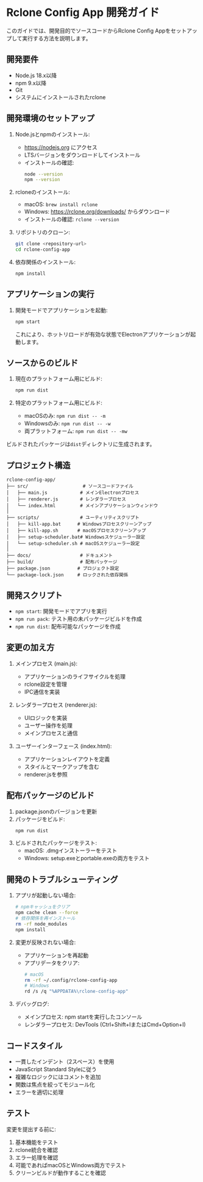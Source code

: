 # Rclone Config App 開発ガイド

このガイドでは、開発目的でソースコードからRclone Config Appをセットアップして実行する方法を説明します。

## 開発要件

- Node.js 18.x以降
- npm 9.x以降
- Git
- システムにインストールされたrclone

## 開発環境のセットアップ

1. Node.jsとnpmのインストール:
   - https://nodejs.org にアクセス
   - LTSバージョンをダウンロードしてインストール
   - インストールの確認:
     ```bash
     node --version
     npm --version
     ```

2. rcloneのインストール:
   - macOS: `brew install rclone`
   - Windows: https://rclone.org/downloads/ からダウンロード
   - インストールの確認: `rclone --version`

3. リポジトリのクローン:
   ```bash
   git clone <repository-url>
   cd rclone-config-app
   ```

4. 依存関係のインストール:
   ```bash
   npm install
   ```

## アプリケーションの実行

1. 開発モードでアプリケーションを起動:
   ```bash
   npm start
   ```
   これにより、ホットリロードが有効な状態でElectronアプリケーションが起動します。

## ソースからのビルド

1. 現在のプラットフォーム用にビルド:
   ```bash
   npm run dist
   ```

2. 特定のプラットフォーム用にビルド:
   - macOSのみ: `npm run dist -- -m`
   - Windowsのみ: `npm run dist -- -w`
   - 両プラットフォーム: `npm run dist -- -mw`

ビルドされたパッケージは`dist`ディレクトリに生成されます。

## プロジェクト構造

```
rclone-config-app/
├── src/                    # ソースコードファイル
│   ├── main.js            # メインElectronプロセス
│   ├── renderer.js        # レンダラープロセス
│   └── index.html         # メインアプリケーションウィンドウ
│
├── scripts/               # ユーティリティスクリプト
│   ├── kill-app.bat      # Windowsプロセスクリーンアップ
│   ├── kill-app.sh       # macOSプロセスクリーンアップ
│   ├── setup-scheduler.bat# Windowsスケジューラー設定
│   └── setup-scheduler.sh # macOSスケジューラー設定
│
├── docs/                  # ドキュメント
├── build/                 # 配布パッケージ
├── package.json          # プロジェクト設定
└── package-lock.json     # ロックされた依存関係
```

## 開発スクリプト

- `npm start`: 開発モードでアプリを実行
- `npm run pack`: テスト用の未パッケージビルドを作成
- `npm run dist`: 配布可能なパッケージを作成

## 変更の加え方

1. メインプロセス (main.js):
   - アプリケーションのライフサイクルを処理
   - rclone設定を管理
   - IPC通信を実装

2. レンダラープロセス (renderer.js):
   - UIロジックを実装
   - ユーザー操作を処理
   - メインプロセスと通信

3. ユーザーインターフェース (index.html):
   - アプリケーションレイアウトを定義
   - スタイルとマークアップを含む
   - renderer.jsを参照

## 配布パッケージのビルド

1. package.jsonのバージョンを更新
2. パッケージをビルド:
   ```bash
   npm run dist
   ```
3. ビルドされたパッケージをテスト:
   - macOS: .dmgインストーラーをテスト
   - Windows: setup.exeとportable.exeの両方をテスト

## 開発のトラブルシューティング

1. アプリが起動しない場合:
   ```bash
   # npmキャッシュをクリア
   npm cache clean --force
   # 依存関係を再インストール
   rm -rf node_modules
   npm install
   ```

2. 変更が反映されない場合:
   - アプリケーションを再起動
   - アプリデータをクリア:
     ```bash
     # macOS
     rm -rf ~/.config/rclone-config-app
     # Windows
     rd /s /q "%APPDATA%\rclone-config-app"
     ```

3. デバッグログ:
   - メインプロセス: npm startを実行したコンソール
   - レンダラープロセス: DevTools (Ctrl+Shift+IまたはCmd+Option+I)

## コードスタイル

- 一貫したインデント（2スペース）を使用
- JavaScript Standard Styleに従う
- 複雑なロジックにはコメントを追加
- 関数は焦点を絞ってモジュール化
- エラーを適切に処理

## テスト

変更を提出する前に:
1. 基本機能をテスト
2. rclone統合を確認
3. エラー処理を確認
4. 可能であればmacOSとWindows両方でテスト
5. クリーンビルドが動作することを確認